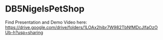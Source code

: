 # DB5NigelsPetShop
Find Presentation and Demo Video here: https://drive.google.com/drive/folders/1LOAx2hibr7W982TbNfMDcJlfaOzOUb-h?usp=sharing
